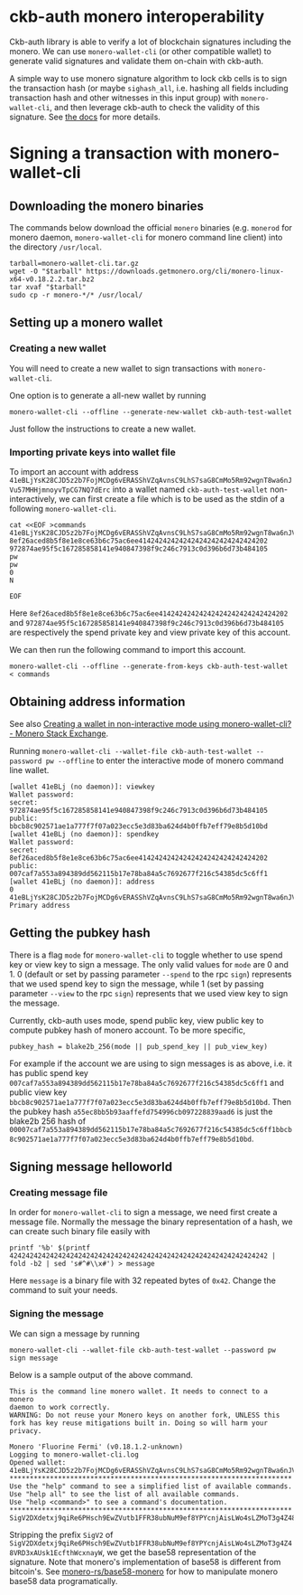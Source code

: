 # ckb-auth monero interoperability

Ckb-auth library is able to verify a lot of blockchain signatures including the monero.
We can use `monero-wallet-cli` (or other compatible wallet) to generate valid signatures and validate them on-chain with ckb-auth.

A simple way to use monero signature algorithm to lock ckb cells
is to sign the transaction hash (or maybe `sighash_all`, i.e. hashing all fields 
including transaction hash and other witnesses in this input group)
with `monero-wallet-cli`, and then leverage ckb-auth to check the validity of this signature.
See [the docs](./auth.md) for more details.

# Signing a transaction with monero-wallet-cli
## Downloading the monero binaries
The commands below download the official `monero` binaries (e.g. `monerod` for monero daemon,
`monero-wallet-cli` for monero command line client) into the directory `/usr/local`.

```
tarball=monero-wallet-cli.tar.gz
wget -O "$tarball" https://downloads.getmonero.org/cli/monero-linux-x64-v0.18.2.2.tar.bz2
tar xvaf "$tarball"
sudo cp -r monero-*/* /usr/local/
```

## Setting up a monero wallet
### Creating a new wallet
You will need to create a new wallet to sign transactions with `monero-wallet-cli`.

One option is to generate a all-new wallet by running
```
monero-wallet-cli --offline --generate-new-wallet ckb-auth-test-wallet
```

Just follow the instructions to create a new wallet.

### Importing private keys into wallet file
To import an account with address `41eBLjYsK28CJD5z2b7FojMCDg6vERASShVZqAvnsC9LhS7saG8CmMo5Rm92wgnT8wa6nJVu57MHHjmnoyvTpCG7NQ7dErc` into a wallet named `ckb-auth-test-wallet` non-interactively, we can first create a file which is to be used as the stdin of a following `monero-wallet-cli`.
```
cat <<EOF >commands
41eBLjYsK28CJD5z2b7FojMCDg6vERASShVZqAvnsC9LhS7saG8CmMo5Rm92wgnT8wa6nJVu57MHHjmnoyvTpCG7NQ7dErc
8ef26aced8b5f8e1e8ce63b6c75ac6ee41424242424242424242424242424202
972874ae95f5c167285858141e940847398f9c246c7913c0d396b6d73b484105
pw
pw
0
N

EOF
```

Here `8ef26aced8b5f8e1e8ce63b6c75ac6ee41424242424242424242424242424202` and `972874ae95f5c167285858141e940847398f9c246c7913c0d396b6d73b484105` are respectively the spend private key and view private key of this account.

We can then run the following command to import this account.
```
monero-wallet-cli --offline --generate-from-keys ckb-auth-test-wallet < commands
```

## Obtaining address information

See also [Creating a wallet in non-interactive mode using monero-wallet-cli? - Monero Stack Exchange](https://monero.stackexchange.com/questions/10385/creating-a-wallet-in-non-interactive-mode-using-monero-wallet-cli).

Running `monero-wallet-cli --wallet-file ckb-auth-test-wallet --password pw --offline` to enter the interactive mode of
monero command line wallet.

```
[wallet 41eBLj (no daemon)]: viewkey
Wallet password:
secret: 972874ae95f5c167285858141e940847398f9c246c7913c0d396b6d73b484105
public: bbcb8c902571ae1a777f7f07a023ecc5e3d83ba624d4b0ffb7eff79e8b5d10bd
[wallet 41eBLj (no daemon)]: spendkey
Wallet password:
secret: 8ef26aced8b5f8e1e8ce63b6c75ac6ee41424242424242424242424242424202
public: 007caf7a553a894389dd562115b17e78ba84a5c7692677f216c54385dc5c6ff1
[wallet 41eBLj (no daemon)]: address
0  41eBLjYsK28CJD5z2b7FojMCDg6vERASShVZqAvnsC9LhS7saG8CmMo5Rm92wgnT8wa6nJVu57MHHjmnoyvTpCG7NQ7dErc  Primary address
```

## Getting the pubkey hash
There is a flag `mode` for `monero-wallet-cli` to toggle whether to use spend key or view key to sign a message.
The only valid values for `mode` are 0 and 1. 0 (default or set by passing parameter `--spend` to the rpc `sign`)
represents that we used spend key to sign the message,
while 1 (set by passing parameter `--view` to the rpc `sign`) represents that we used view key to sign the message.

Currently, ckb-auth uses mode, spend public key, view public key to compute pubkey hash of monero account.
To be more specific,

```
pubkey_hash = blake2b_256(mode || pub_spend_key || pub_view_key)
```

For example if the account we are using to sign messages is as above, i.e. it has
public spend key `007caf7a553a894389dd562115b17e78ba84a5c7692677f216c54385dc5c6ff1` and
public view key `bbcb8c902571ae1a777f7f07a023ecc5e3d83ba624d4b0ffb7eff79e8b5d10bd`.
Then the pubkey hash `a55ec8bb5b93aaffefd754996cb097228839aad6` is just the blake2b 256 hash of `00007caf7a553a894389dd562115b17e78ba84a5c7692677f216c54385dc5c6ff1bbcb8c902571ae1a777f7f07a023ecc5e3d83ba624d4b0ffb7eff79e8b5d10bd`.

## Signing message helloworld
### Creating message file
In order for `monero-wallet-cli` to sign a message, we need first create a message file.
Normally the message the binary representation of a hash, we can create such binary file easily with

```
printf '%b' $(printf 4242424242424242424242424242424242424242424242424242424242424242 | fold -b2 | sed 's#^#\\x#') > message
```
Here `message` is a binary file with 32 repeated bytes of `0x42`. Change the command to suit your needs.

### Signing the message
We can sign a message by running
```
monero-wallet-cli --wallet-file ckb-auth-test-wallet --password pw sign message
```

Below is a sample output of the above command.

```
This is the command line monero wallet. It needs to connect to a monero
daemon to work correctly.
WARNING: Do not reuse your Monero keys on another fork, UNLESS this fork has key reuse mitigations built in. Doing so will harm your privacy.

Monero 'Fluorine Fermi' (v0.18.1.2-unknown)
Logging to monero-wallet-cli.log
Opened wallet: 41eBLjYsK28CJD5z2b7FojMCDg6vERASShVZqAvnsC9LhS7saG8CmMo5Rm92wgnT8wa6nJVu57MHHjmnoyvTpCG7NQ7dErc
**********************************************************************
Use the "help" command to see a simplified list of available commands.
Use "help all" to see the list of all available commands.
Use "help <command>" to see a command's documentation.
**********************************************************************
SigV2DXdetxj9qiRe6PHsch9EwZVutb1FFR38ubNuM9ef8YPYcnjAisLWo4sLZMoT3g4Z48VRD3xAUsk1EcfthWcxnayW
```

Stripping the prefix `SigV2` of `SigV2DXdetxj9qiRe6PHsch9EwZVutb1FFR38ubNuM9ef8YPYcnjAisLWo4sLZMoT3g4Z48VRD3xAUsk1EcfthWcxnayW`,
we get the base58 representation of the signature. Note that monero's implementation of base58 is different from bitcoin's.
See [monero-rs/base58-monero](https://github.com/monero-rs/base58-monero) for how to manipulate monero base58 data programatically.
